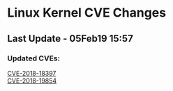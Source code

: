 
# **Linux Kernel CVE Changes**

## Last Update - 05Feb19 15:57

### **Updated CVEs:**

[CVE-2018-18397](https://www.linuxkernelcves.com/cves/CVE-2018-18397)  
[CVE-2018-19854](https://www.linuxkernelcves.com/cves/CVE-2018-19854)  
